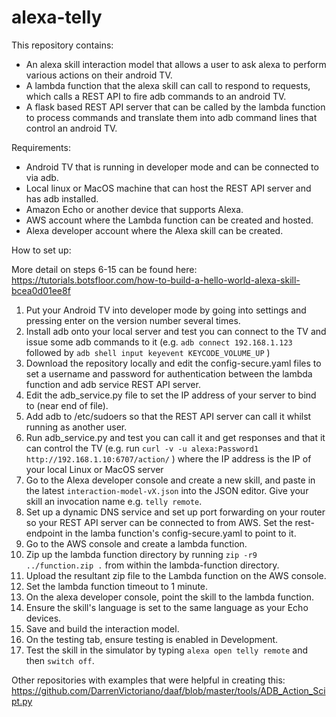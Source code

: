 # alexa-telly

This repository contains:

* An alexa skill interaction model that allows a user to ask alexa to
perform various actions on their android TV.
* A lambda function that the alexa skill can call to respond to requests, which
calls a REST API to fire adb commands to an android TV.
* A flask based REST API server that can be called by the lambda function to
process commands and translate them into adb command lines that control
an android TV.

Requirements:

* Android TV that is running in developer mode and can be connected to via adb.
* Local linux or MacOS machine that can host the REST API server and has
adb installed.
* Amazon Echo or another device that supports Alexa.
* AWS account where the Lambda function can be created and hosted.
* Alexa developer account where the Alexa skill can be created.

How to set up:

More detail on steps 6-15 can be found here: https://tutorials.botsfloor.com/how-to-build-a-hello-world-alexa-skill-bcea0d01ee8f

1. Put your Android TV into developer mode by going into settings and pressing
enter on the version number several times.
2. Install adb onto your local server and test you can connect to the TV and
issue some adb commands to it (e.g. `adb connect 192.168.1.123`
followed by `adb shell input keyevent KEYCODE_VOLUME_UP` )
3. Download the repository locally and edit the config-secure.yaml files to
set a username and password for authentication between the lambda function
and adb service REST API server.
4. Edit the adb_service.py file to set the IP address of your server to bind
to (near end of file).
5. Add adb to /etc/sudoers so that the REST API server can call it whilst
running as another user.
5. Run adb_service.py and test you can call it and get responses and that
it can control the TV (e.g. run
`curl -v -u alexa:Password1 http://192.168.1.10:6707/action/` ) where
the IP address is the IP of your local Linux or MacOS server
6. Go to the Alexa developer console and create a new skill, and paste in
the latest `interaction-model-vX.json` into the JSON editor.  Give your skill
an invocation name e.g. `telly remote`.
7. Set up a dynamic DNS service and set up port forwarding on your
router so your REST API server can be connected to from AWS.  Set the
rest-endpoint in the lamba function's config-secure.yaml to point to it.
8. Go to the AWS console and create a lambda function.
9. Zip up the lambda function directory by running
`zip -r9 ../function.zip .` from within the lambda-function directory.
10. Upload the resultant zip file to the Lambda function on the AWS console.
11. Set the lambda function timeout to 1 minute.
12. On the alexa developer console, point the skill to the lambda function.
13. Ensure the skill's language is set to the same language as your Echo devices.
14. Save and build the interaction model.
15. On the testing tab, ensure testing is enabled in Development.
16. Test the skill in the simulator by typing `alexa open telly remote`
and then `switch off`.

Other repositories with examples that were helpful in creating this:
https://github.com/DarrenVictoriano/daaf/blob/master/tools/ADB_Action_Scipt.py
